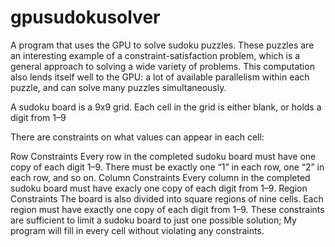# gpusudokusolver
A program that uses the GPU to solve sudoku puzzles. These puzzles are an interesting example of a constraint-satisfaction problem, which is a general approach to solving a wide variety of problems. This computation also lends itself well to the GPU: a lot of available parallelism within each puzzle, and can solve many puzzles simultaneously. 


A sudoku board is a 9x9 grid. Each cell in the grid is either blank, or holds a digit from 1–9 

There are constraints on what values can appear in each cell:

Row Constraints
Every row in the completed sudoku board must have one copy of each digit 1–9. There must be exactly one “1” in each row, one “2” in each row, and so on.
Column Constraints
Every column in the completed sudoku board must have exacly one copy of each digit from 1–9.
Region Constraints
The board is also divided into square regions of nine cells. Each region must have exactly one copy of each digit from 1–9.
These constraints are sufficient to limit a sudoku board to just one possible solution; My program will fill in every cell without violating any constraints.
